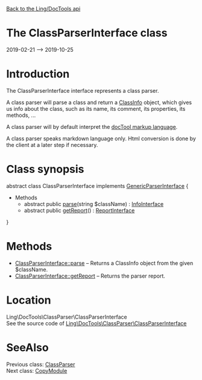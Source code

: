 [Back to the Ling/DocTools api](https://github.com/lingtalfi/DocTools/blob/master/doc/api/Ling/DocTools.md)



The ClassParserInterface class
================
2019-02-21 --> 2019-10-25






Introduction
============

The ClassParserInterface interface represents a class parser.

A class parser will parse a class and return a [ClassInfo](https://github.com/lingtalfi/DocTools/blob/master/doc/api/Ling/DocTools/Info/ClassInfo.md) object, which gives us info
about the class, such as its name,  its comment, its properties, its methods, ...


A class parser will by default interpret the [docTool markup language](https://github.com/lingtalfi/DocTools/blob/master/doc/pages/doctool-markup-language.md).

A class parser speaks markdown language only.
Html conversion is done by the client at a later step if necessary.



Class synopsis
==============


abstract class <span class="pl-k">ClassParserInterface</span> implements [GenericParserInterface](https://github.com/lingtalfi/DocTools/blob/master/doc/api/Ling/DocTools/GenericParser/GenericParserInterface.md) {

- Methods
    - abstract public [parse](https://github.com/lingtalfi/DocTools/blob/master/doc/api/Ling/DocTools/ClassParser/ClassParserInterface/parse.md)(string $className) : [InfoInterface](https://github.com/lingtalfi/DocTools/blob/master/doc/api/Ling/DocTools/Info/InfoInterface.md)
    - abstract public [getReport](https://github.com/lingtalfi/DocTools/blob/master/doc/api/Ling/DocTools/ClassParser/ClassParserInterface/getReport.md)() : [ReportInterface](https://github.com/lingtalfi/DocTools/blob/master/doc/api/Ling/DocTools/Report/ReportInterface.md)

}






Methods
==============

- [ClassParserInterface::parse](https://github.com/lingtalfi/DocTools/blob/master/doc/api/Ling/DocTools/ClassParser/ClassParserInterface/parse.md) &ndash; Returns a ClassInfo object from the given $className.
- [ClassParserInterface::getReport](https://github.com/lingtalfi/DocTools/blob/master/doc/api/Ling/DocTools/ClassParser/ClassParserInterface/getReport.md) &ndash; Returns the parser report.





Location
=============
Ling\DocTools\ClassParser\ClassParserInterface<br>
See the source code of [Ling\DocTools\ClassParser\ClassParserInterface](https://github.com/lingtalfi/DocTools/blob/master/ClassParser/ClassParserInterface.php)



SeeAlso
==============
Previous class: [ClassParser](https://github.com/lingtalfi/DocTools/blob/master/doc/api/Ling/DocTools/ClassParser/ClassParser.md)<br>Next class: [CopyModule](https://github.com/lingtalfi/DocTools/blob/master/doc/api/Ling/DocTools/CopyModule/CopyModule.md)<br>
